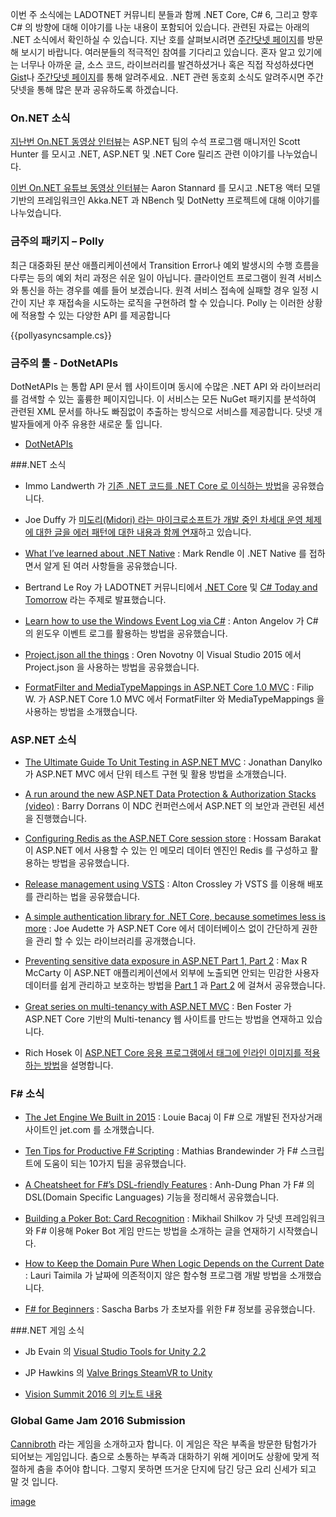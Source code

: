  이번 주 소식에는 LADOTNET 커뮤니티 분들과 함께 .NET Core, C# 6, 그리고 향후 C# 의 방향에 대해 이야기를 나눈 내용이 포함되어 있습니다. 관련된 자료는 아래의 .NET 소식에서 확인하실 수 있습니다. 지난 호를 살펴보시려면 [주간닷넷 페이지](https://www.facebook.com/jugan.net/)를 방문해 보시기 바랍니다. 여러분들의 적극적인 참여를 기다리고 있습니다. 혼자 알고 있기에는 너무나 아까운 글, 소스 코드, 라이브러리를 발견하셨거나 혹은 직접 작성하셨다면 [Gist](https://gist.github.com/options/e9fc443b8c882157fe4a)나 [주간닷넷 페이지](https://www.facebook.com/jugan.net/)를 통해 알려주세요. .NET 관련 동호회 소식도 알려주시면 주간닷넷을 통해 많은 분과 공유하도록 하겠습니다.

### On.NET 소식

[지난번 On.NET 동영상 인터뷰](https://www.youtube.com/watch?v=g2a4W6Q7aRw)는 ASP.NET 팀의 수석 프로그램 매니저인 Scott Hunter 를 모시고 .NET, ASP.NET 및 .NET Core 릴리즈 관련 이야기를 나누었습니다. 

[이번 On.NET 유튜브 동영상 인터뷰](https://www.youtube.com/watch?v=BEvn9aI6rd0)는 Aaron Stannard 를 모시고 .NET용 액터 모델 기반의 프레임워크인 Akka.NET 과 NBench 및 DotNetty 프로젝트에 대해 이야기를 나누었습니다.

### 금주의 패키지 – Polly

최근 대중화된 분산 애플리케이션에서 Transition Error나 예외 발생시의 수행 흐름을 다루는 등의 예외 처리 과정은 쉬운 일이 아닙니다. 클라이언트 프로그램이 원격 서비스와 통신을 하는 경우를 예를 들어 보겠습니다. 원격 서비스 접속에 실패할 경우 일정 시간이 지난 후 재접속을 시도하는 로직을 구현하려 할 수 있습니다. Polly 는 이러한 상황에 적용할 수 있는 다양한 API 를 제공합니다

<section>
{{pollyasyncsample.cs}}<script src="https://gist.github.com/bleroy/33881883f87a763f5ceb.js"></script>
</section>


### 금주의 툴 - DotNetAPIs

DotNetAPIs 는 통합 API 문서 웹 사이트이며 동시에 수많은 .NET API 와 라이브러리를 검색할 수 있는 훌륭한 페이지입니다. 이 서비스는 모든 NuGet 패키지를 분석하여 관련된 XML 문서를 하나도 빠짐없이 추출하는 방식으로 서비스를 제공합니다. 닷넷 개발자들에게 아주 유용한 새로운 툴 입니다.

* [DotNetAPIs](http://dotnetapis.com/)

###.NET 소식

* Immo Landwerth 가 [기존 .NET 코드를 .NET Core 로 이식하는 방법](https://blogs.msdn.microsoft.com/dotnet/2016/02/10/porting-to-net-core/)을 공유했습니다.

* Joe Duffy 가 [미도리(Midori) 라는 마이크로소프트가 개발 중인 차세대 운영 체제에 대한 글을 에러 패턴에 대한 내용과 함께 연재](http://joeduffyblog.com/2016/02/07/the-error-model/)하고 있습니다. 

* [What I’ve learned about .NET Native](https://blog.rendle.io/what-ive-learned-about-dotnet-native/) : Mark Rendle 이 .NET Native 를 접하면서 알게 된 여러 사항들을 공유했습니다.

* Bertrand Le Roy 가 LADOTNET 커뮤니티에서 [.NET Core](http://www.slideshare.net/BertrandLeRoy/net-core) 및 [C# Today and Tomorrow](http://www.slideshare.net/BertrandLeRoy/c-today-and-tomorrow) 라는 주제로 발표했습니다.  

* [Learn how to use the Windows Event Log via C#](http://automatetheplanet.com/windows-event-log-tips/) : Anton Angelov 가 C# 의 윈도우 이벤트 로그를 활용하는 방법을 공유했습니다.

* [Project.json all the things](https://oren.codes/2016/02/08/project-json-all-the-things/) : Oren Novotny 이 Visual Studio 2015 에서 Project.json 을 사용하는 방법을 공유했습니다. 

* [FormatFilter and MediaTypeMappings in ASP.NET Core 1.0 MVC](http://www.strathweb.com/2016/02/formatfilter-and-mediatypemappings-in-asp-net-core-1-0-mvc/) : Filip W. 가 ASP.NET Core 1.0 MVC 에서 FormatFilter 와 MediaTypeMappings 을 사용하는 방법을 소개했습니다.


### ASP.NET 소식

* [The Ultimate Guide To Unit Testing in ASP.NET MVC](http://www.danylkoweb.com//Blog/the-ultimate-guide-to-unit-testing-in-aspnet-mvc-E2) : Jonathan Danylko 가 ASP.NET MVC 에서 단위 테스트 구현 및 활용 방법을 소개했습니다.

* [A run around the new ASP.NET Data Protection & Authorization Stacks (video)](https://vimeo.com/153102690) : Barry Dorrans 이 NDC 컨퍼런스에서 ASP.NET 의 보안과 관련된 세션을 진행했습니다.

* [Configuring Redis as the ASP.NET Core session store](http://www.hossambarakat.net/2016/02/03/configuring-redis-as-asp-net-core-1-0-session-store/) : Hossam Barakat 이 ASP.NET 에서 사용할 수 있는 인 메모리 데이터 엔진인 Redis 를 구성하고 활용하는 방법을 공유했습니다.

* [Release management using VSTS](https://codesnob.wordpress.com/2016/02/04/release-management-using-vsts/) : Alton Crossley 가 VSTS 를 이용해 배포를 관리하는 법을 공유했습니다.

* [A simple authentication library for .NET Core, because sometimes less is more](https://github.com/joeaudette/cloudscribe.Web.SimpleAuth) : Joe Audette 가 ASP.NET Core 에서 데이터베이스 없이 간단하게 권한을 관리 할 수 있는 라이브러리를 공개했습니다.

* [Preventing sensitive data exposure in ASP.NET Part 1, Part 2](http://lockmedown.com/preventing-sensitive-data-exposure-aspnet-part1/) : Max R McCarty 이 ASP.NET 애플리케이션에서 외부에 노출되면 안되는 민감한 사용자 데이터를 쉽게 관리하고 보호하는 방법을 [Part 1](http://lockmedown.com/preventing-sensitive-data-exposure-aspnet-part1/) 과 [Part 2](http://lockmedown.com/preventing-sensitive-data-exposure-aspnet-part2/) 에 걸쳐서 공유했습니다.

* [Great series on multi-tenancy with ASP.NET MVC](http://benfoster.io/blog/tagged/multi-tenancy) : Ben Foster 가 ASP.NET Core 기반의 Multi-tenancy 웹 사이트를 만드는 방법을 연재하고 있습니다.

* Rich Hosek 이 [ASP.NET Core 응용 프로그램에서 태그에 인라인 이미지를 적용하는 방법](http://adventuresinwebprogramming.blogspot.kr/2016/02/inline-image-taghelper.html)을 설명합니다.

### F# 소식

* [The Jet Engine We Built in 2015](http://techgroup.jet.com/blog/2016/02-05-the-jet-engine-we-built-in-2015/index.html) : Louie Bacaj 이 F# 으로 개발된 전자상거래 사이트인 jet.com 를 소개했습니다.

* [Ten Tips for Productive F# Scripting](http://brandewinder.com/2016/02/06/10-fsharp-scripting-tips/) : Mathias Brandewinder 가 F# 스크립트에 도움이 되는 10가지 팁을 공유했습니다.

* [A Cheatsheet for F#’s DSL-friendly Features](https://github.com/dungpa/dsls-in-action-fsharp/blob/master/DSLCheatsheet.md) : Anh-Dung Phan 가 F# 의 DSL(Domain Specific Languages) 기능을 정리해서 공유했습니다.

* [Building a Poker Bot: Card Recognition](http://mikhail.io/2016/02/building-a-poker-bot-card-recognition/) : Mikhail Shilkov 가 닷넷 프레임워크와 F# 이용해 Poker Bot 게임 만드는 방법을 소개하는 글을 연재하기 시작했습니다.

* [How to Keep the Domain Pure When Logic Depends on the Current Date](http://www.taimila.com/blog/fsharp-pure-time-dependent-domain/) : Lauri Taimila 가 날짜에 의존적이지 않은 함수형 프로그램 개발 방법을 소개했습니다.

* [F# for Beginners](https://sachabarbs.wordpress.com/1406-2/) : Sascha Barbs 가 초보자를 위한 F# 정보를 공유했습니다.


###.NET 게임 소식

* Jb Evain 의 [Visual Studio Tools for Unity 2.2](https://blogs.msdn.microsoft.com/visualstudio/2016/02/04/visual-studio-tools-for-unity-2-2/)

* JP Hawkins 의 [Valve Brings SteamVR to Unity](http://blogs.unity3d.com/2016/02/10/valve-brings-steamvr-to-the-unity-technologies-platform/)

* [Vision Summit 2016 의 키노트 내용](https://www.youtube.com/watch?v=2hYDtxCtzdA)

### Global Game Jam 2016 Submission

 [Cannibroth](http://globalgamejam.org/2016/games/cannibroth) 라는 게임을 소개하고자 합니다. 이 게임은 작은 부족을 방문한 탐험가가 되어보는 게임입니다. 춤으로 소통하는 부족과 대화하기 위해 게이머도 상황에 맞게 적절하게 춤을 추어야 합니다. 그렇지 못하면 뜨거운 단지에 담긴 당근 요리 신세가 되고 말 것 입니다.

[image](https://camo.githubusercontent.com/72ad3c8fd24c3634eb665eb5c62dee80c3d12d69/687474703a2f2f62726574687564736f6e2e636f6d2f67616d6573662f696d616765732f63616e6e6962726f74682e706e67)